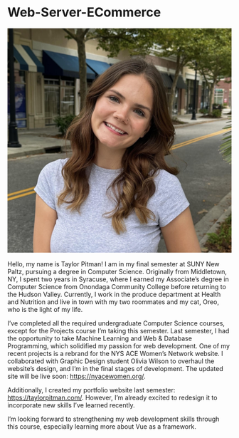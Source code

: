# Web-Server-ECommerce

![Head shot](./images//headshot..jpg)

Hello, my name is Taylor Pitman! I am in my final semester at SUNY New Paltz, pursuing a degree in Computer Science. Originally from Middletown, NY, 
I spent two years in Syracuse, where I earned my Associate’s degree in Computer Science from Onondaga Community College before returning to the Hudson Valley.
Currently, I work in the produce department at Health and Nutrition and live in town with my two roommates and my cat, Oreo, who is the light of my life.

I’ve completed all the required undergraduate Computer Science courses, except for the Projects course I’m taking this semester. 
Last semester, I had the opportunity to take Machine Learning and Web & Database Programming, which solidified my passion for web development.
One of my recent projects is a rebrand for the NYS ACE Women’s Network website. I collaborated with Graphic Design student Olivia Wilson to overhaul the 
website’s design, and I’m in the final stages of development. The updated site will be live soon: https://nyacewomen.org/.

Additionally, I created my portfolio website last semester: https://taylorpitman.com/. However, I’m already excited to redesign it to incorporate new 
skills I’ve learned recently.

I’m looking forward to strengthening my web development skills through this course, especially learning more about Vue as a framework.
